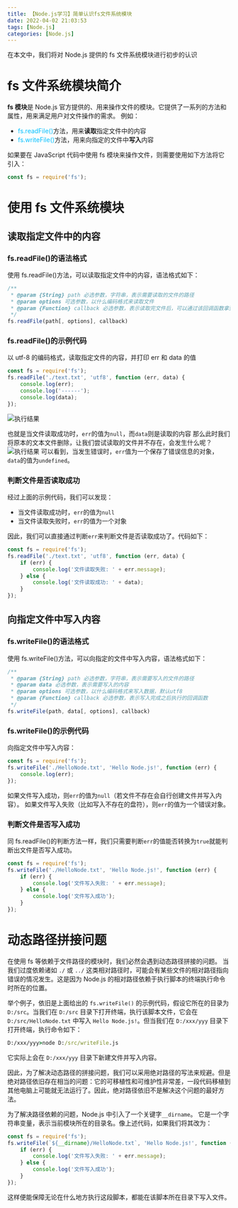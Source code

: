 ```yaml
---
title: 【Node.js学习】简单认识fs文件系统模块
date: 2022-04-02 21:03:53
tags: [Node.js]
categories: [Node.js]
---
```


在本文中，我们将对 Node.js 提供的 fs 文件系统模块进行初步的认识

<!-- more -->

<!-- toc -->

# fs 文件系统模块简介

**fs 模块**是 Node.js 官方提供的、用来操作文件的模块。它提供了一系列的方法和属性，用来满足用户对文件操作的需求。
例如：

-   <span style="color: deepskyblue;">fs.readFile()</span>方法，用来**读取**指定文件中的内容
-   <span style="color: deepskyblue;">fs.writeFile()</span>方法，用来向指定的文件中**写入**内容

如果要在 JavaScript 代码中使用 fs 模块来操作文件，则需要使用如下方法将它引入：

```js
const fs = require('fs');
```

# 使用 fs 文件系统模块

## 读取指定文件中的内容

### fs.readFile()的语法格式

使用 fs.readFile()方法，可以读取指定文件中的内容，语法格式如下：

```js
/**
 * @param {String} path 必选参数，字符串，表示需要读取的文件的路径
 * @param options 可选参数，以什么编码格式来读取文件
 * @param {Function} callback 必选参数，表示读取完文件后，可以通过该回调函数拿到读取的结果
 */
fs.readFile(path[, options], callback)
```

### fs.readFile()的示例代码

以 utf-8 的编码格式，读取指定文件的内容，并打印 err 和 data 的值

```js
const fs = require('fs');
fs.readFile('./text.txt', 'utf8', function (err, data) {
	console.log(err);
	console.log('------');
	console.log(data);
});
```

![执行结果](https://raw.githubusercontent.com/ch1ny/PictureCDN/master/others/20220402212450.png)

也就是当文件读取成功时，`err`的值为`null`，而`data`则是读取的内容
那么此时我们将原本的文本文件删除，让我们尝试读取的文件并不存在，会发生什么呢？
![执行结果](https://raw.githubusercontent.com/ch1ny/PictureCDN/master/others/20220402212716.png)
可以看到，当发生错误时，`err`值为一个保存了错误信息的对象，`data`的值为`undefined`。

### 判断文件是否读取成功

经过上面的示例代码，我们可以发现：

-   当文件读取成功时，`err`的值为`null`
-   当文件读取失败时，`err`的值为一个对象

因此，我们可以直接通过判断`err`来判断文件是否读取成功了。代码如下：

```js
const fs = require('fs');
fs.readFile('./text.txt', 'utf8', function (err, data) {
	if (err) {
		console.log('文件读取失败: ' + err.message);
	} else {
		console.log('文件读取成功: ' + data);
	}
});
```

## 向指定文件中写入内容

### fs.writeFile()的语法格式

使用 fs.writeFile()方法，可以向指定的文件中写入内容，语法格式如下：

```js
/**
 * @param {String} path 必选参数，字符串，表示需要写入的文件的路径
 * @param data 必选参数，表示需要写入的内容
 * @param options 可选参数，以什么编码格式来写入数据，默认utf8
 * @param {Function} callback 必选参数，表示写入完成之后执行的回调函数
 */
fs.writeFile(path, data[, options], callback)
```

### fs.writeFile()的示例代码

向指定文件中写入内容：

```js
const fs = require('fs');
fs.writeFile('./HelloNode.txt', 'Hello Node.js!', function (err) {
	console.log(err);
});
```

如果文件写入成功，则`err`的值为`null`（若文件不存在会自行创建文件并写入内容）。
如果文件写入失败（比如写入不存在的盘符），则`err`的值为一个错误对象。

### 判断文件是否写入成功

同 fs.readFile()的判断方法一样，我们只需要判断`err`的值能否转换为`true`就能判断出文件是否写入成功。

```js
const fs = require('fs');
fs.writeFile('./HelloNode.txt', 'Hello Node.js!', function (err) {
	if (err) {
		console.log('文件写入失败: ' + err.message);
	} else {
		console.log('文件写入成功');
	}
});
```

# 动态路径拼接问题

在使用 fs 等依赖于文件路径的模块时，我们必然会遇到动态路径拼接的问题。
当我们过度依赖诸如 `./` 或 `../` 这类相对路径时，可能会有某些文件的相对路径指向错误的情况发生。这是因为 Node.js 的相对路径依赖于执行脚本的终端执行命令时所在的位置。

举个例子，依旧是上面给出的 `fs.writeFile()` 的示例代码，假设它所在的目录为 `D:/src`。当我们在 `D:/src` 目录下打开终端，执行该脚本文件，它会在 `D:/src/HelloNode.txt` 中写入 `Hello Node.js!`。但当我们在 `D:/xxx/yyy` 目录下打开终端，执行命令如下：

```bat
D:/xxx/yyy>node D:/src/writeFile.js
```

它实际上会在 `D:/xxx/yyy` 目录下新建文件并写入内容。

因此，为了解决动态路径的拼接问题，我们可以采用绝对路径的写法来规避。但是绝对路径依旧存在相当的问题：它的可移植性和可维护性非常差，一段代码移植到其他电脑上可能就无法运行了。因此，绝对路径依旧不是解决这个问题的最好方法。

为了解决路径依赖的问题，Node.js 中引入了一个关键字`__dirname`。
它是一个字符串变量，表示当前模块所在的目录名。像上述代码，如果我们将其改为：

```js
const fs = require('fs');
fs.writeFile(`${__dirname}/HelloNode.txt`, 'Hello Node.js!', function (err) {
	if (err) {
		console.log('文件写入失败: ' + err.message);
	} else {
		console.log('文件写入成功');
	}
});
```

这样便能保障无论在什么地方执行这段脚本，都能在该脚本所在目录下写入文件。
